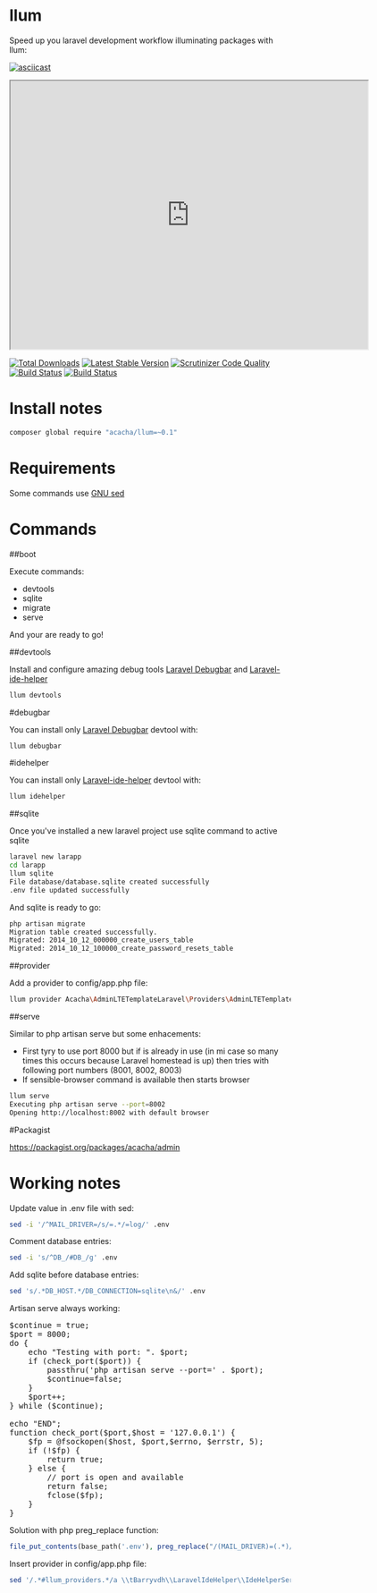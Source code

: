 # llum

Speed up you laravel development workflow illuminating packages with llum:

[![asciicast](https://asciinema.org/a/bym5od3j6qtqh5liv8uwx1qy4.png)](https://asciinema.org/a/bym5od3j6qtqh5liv8uwx1qy4?speed=2&theme=solarized-dark&loop=1&autoplay=1&size=medium)

<iframe src="http://showterm.io/7b5f8d42ba021511e627e" width="640" height="480"></iframe>

[![Total Downloads](https://poser.pugx.org/acacha/llum/downloads.png)](https://packagist.org/packages/acacha/llum)
[![Latest Stable Version](https://poser.pugx.org/acacha/llum/v/stable.png)](https://packagist.org/packages/acacha/llum)
[![Scrutinizer Code Quality](https://scrutinizer-ci.com/g/acacha/llum/badges/quality-score.png?b=master)](https://scrutinizer-ci.com/g/acacha/llum/?branch=master)
[![Build Status](https://scrutinizer-ci.com/g/acacha/llum/badges/build.png?b=master)](https://scrutinizer-ci.com/g/acacha/llum/build-status/master)
[![Build Status](https://travis-ci.org/acacha/llum.svg?branch=master)](https://travis-ci.org/acacha/llum)

# Install notes

```bash
composer global require "acacha/llum=~0.1"
```

# Requirements

Some commands use [GNU sed](https://www.gnu.org/software/sed/)

# Commands

##boot

Execute commands:

- devtools
- sqlite
- migrate
- serve

And your are ready to go!

##devtools

Install and configure amazing debug tools [Laravel Debugbar](https://github.com/barryvdh/laravel-debugbar) and [Laravel-ide-helper](https://github.com/barryvdh/laravel-ide-helper)

```bash
llum devtools
```

#debugbar

You can install only [Laravel Debugbar](https://github.com/barryvdh/laravel-debugbar) devtool with:

```bash
llum debugbar
```

#idehelper

You can install only [Laravel-ide-helper](https://github.com/barryvdh/laravel-ide-helper) devtool with:

```bash
llum idehelper
```

##sqlite

Once you've installed a new laravel project use sqlite command to active sqlite

```bash
laravel new larapp
cd larapp
llum sqlite
File database/database.sqlite created successfully
.env file updated successfully
```
And sqlite is ready to go:
 
```bash
php artisan migrate 
Migration table created successfully.
Migrated: 2014_10_12_000000_create_users_table
Migrated: 2014_10_12_100000_create_password_resets_table
```

##provider

Add a provider to config/app.php file:

```bash
llum provider Acacha\AdminLTETemplateLaravel\Providers\AdminLTETemplateServiceProvider::class
```

##serve

Similar to php artisan serve but some enhacements:

- First tyry to use port 8000 but if is already in use (in mi case so many times this occurs because Laravel homestead is up) then tries with following port numbers (8001, 8002, 8003)
- If sensible-browser command is available then starts browser

```bash
llum serve
Executing php artisan serve --port=8002
Opening http://localhost:8002 with default browser
 ```

#Packagist

https://packagist.org/packages/acacha/admin

# Working notes

Update value in .env file with sed:

```bash
sed -i '/^MAIL_DRIVER=/s/=.*/=log/' .env
```

Comment database entries:

```bash
sed -i 's/^DB_/#DB_/g' .env
```

Add sqlite before database entries:

```bash
sed 's/.*DB_HOST.*/DB_CONNECTION=sqlite\n&/' .env
```

Artisan serve always working:

<pre>
$continue = true;
$port = 8000;
do {
    echo "Testing with port: ". $port;
    if (check_port($port)) {
        passthru('php artisan serve --port=' . $port);
        $continue=false;
    }
    $port++;
} while ($continue);

echo "END";
function check_port($port,$host = '127.0.0.1') {
    $fp = @fsockopen($host, $port,$errno, $errstr, 5);
    if (!$fp) {
        return true;
    } else {
        // port is open and available
        return false;
        fclose($fp);
    }
}
</pre>

Solution with php preg_replace function:

```php
file_put_contents(base_path('.env'), preg_replace("/(MAIL_DRIVER)=(.*)/", "$1=log", file_get_contents(base_path('.env'))));
```
Insert provider in config/app.php file:
```bash
sed '/.*#llum_providers.*/a \\tBarryvdh\\LaravelIdeHelper\\IdeHelperServiceProvider::class,\n' config/app.php
```
